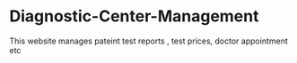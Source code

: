# Diagnostic-Center-Management
 This website manages pateint test reports , test prices, doctor appointment etc
